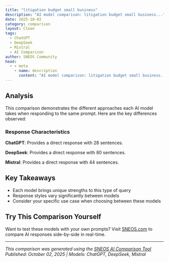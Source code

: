 ```yaml
---
title: "litigation budget small business"
description: "AI model comparison: litigation budget small business..."
date: 2025-10-02
category: comparison
layout: Clean
tags:
  - ChatGPT
  - DeepSeek
  - Mistral
  - AI Comparison
author: SNEOS Community
head:
  - - meta
    - name: description
      content: "AI model comparison: litigation budget small business..."
---
```


<ChatComparison
  title="litigation budget small business"
  prompt="litigation budget small business"
  :responses='{"ChatGPT": "Creating a litigation budget for a small business is essential to manage legal costs effectively and avoid unexpected financial strain. Here\u2019s a guide to help you develop a practical litigation budget:\n\n### 1. Understand the Scope of Litigation\n- **Type of Case:** Contract disputes, employment issues, intellectual property, etc.\n- **Complexity:** Simple issues cost less; complex cases with multiple parties or extensive discovery cost more.\n- **Duration:** Litigation can last months or years.\n\n### 2. Identify Potential Costs\n- **Attorney Fees:** Typically the largest expense. Lawyers may charge hourly rates, flat fees, or contingency fees.\n- **Court Fees:** Filing fees, motion fees, jury fees.\n- **Discovery Costs:** Depositions, document production, expert witnesses.\n- **Settlement Costs:** Possible settlement amounts or mediation fees.\n- **Miscellaneous:** Travel expenses, administrative costs, copies, postage.\n\n### 3. Estimate Attorney Fees\n- Small business attorneys might charge $150 to $400\u002B per hour depending on location and expertise.\n- Estimate hours for key stages: initial consultation, pleadings, discovery, motions, trial preparation, trial.\n\n### 4. Build a Contingency Buffer\n- Litigation often runs over budget. Add 20-30% contingency to cover unexpected expenses.\n\n### 5. Sample Litigation Budget Template for Small Business\n\n| Expense Category | Estimated Cost Range |\n|---------------------|----------------------|\n| Initial Consultation | $200 - $1,000 |\n| Pleadings | $1,000 - $3,000 |\n| Discovery | $3,000 - $10,000 |\n| Depositions | $2,000 - $7,000 |\n| Expert Witnesses | $5,000 - $20,000 |\n| Court Fees | $500 - $2,000 |\n| Settlement/Mediation| $1,000 - $5,000 |\n| Trial Costs | $10,000 - $50,000\u002B |\n| Miscellaneous | $500 - $2,000 |\n| **Contingency (25%)**| Varies |\n| **Total Estimate** | $23,200 - $100,000\u002B |\n\n### 6. Tips to Manage Litigation Costs\n- **Negotiate fees:** Explore alternative fee arrangements.\n- **Use mediation:** To reduce trial costs.\n- **Manage discovery:** Limit document requests and depositions to essentials.\n- **Regular reviews:** Track expenses monthly and adjust budget as needed.\n\n### 7. When to Get Professional Help\n- Consult with an experienced attorney early for a more precise estimate.\n- Consider legal insurance or third-party litigation financing if available.\n\n---\n\nIf you want, I can help draft a customized litigation budget based on your specific case details.", "DeepSeek": "Of course. Managing a litigation budget is one of the most critical and stressful challenges for a small business. The key is to be proactive, strategic, and transparent with your legal counsel.\n\nHere is a comprehensive guide to creating and managing a litigation budget for a small business.\n\n### The Golden Rule of Small Business Litigation\n\n**\u0022Know Your BATNA.\u0022** Your Best Alternative To a Negotiated Agreement. Before spending a single dollar, ask: *What is the business outcome I need to achieve, and what is it worth?* Often, a strategic settlement for a known amount is far better than a \u0022win\u0022 that bankrupts the company.\n\n---\n\n### Phase 1: Pre-Litigation \u0026 Initial Budgeting (The \u0022Reality Check\u0022)\n\nThis happens as soon as you anticipate a legal dispute.\n\n**1. The Initial Case Assessment \u0026 Strategy Meeting**\nThis is your most important step. Sit down with your lawyer and ask these direct questions:\n\n* **Merit \u0026 Goal:** What are the realistic chances of winning? What is our primary goal (e.g., monetary damages, stop a behavior, defend against a claim, protect reputation)?\n* **Cost-Benefit Analysis:** What is the potential value of the case versus the estimated cost to litigate it through trial? **If the cost to litigate is 80% of the potential recovery, it\u0027s a bad business case.**\n* **Phased Budget Request:** Ask for a **phased budget**. \u0022What will it cost to get through the initial pleadings and discovery? What is the estimated cost for the entire case?\u0022\n* **Alternative Dispute Resolution (ADR):** Is mediation or arbitration a faster, cheaper option? Often, it is.\n\n**2. Key Components of an Initial Budget**\nYour lawyer should provide an estimate that breaks down costs for the first phase (e.g., through fact discovery):\n\n* **Professional Fees (The Big One):**\n * Partner vs. Associate Rates: Understand who will do the work. Routine tasks should not be done by the most expensive lawyer.\n * **Request a \u0022Cap\u0022 or \u0022Blended Rate\u0022:** Some firms will agree to a capped hourly rate or a single blended rate for the team.\n* **Hard Costs (Often Overlooked):**\n * Court filing fees\n * Process server fees\n * Court reporter fees for depositions\n * Transcript costs\n * Expert Witness Fees (This can be a *massive* expense)\n * Travel and copying costs\n * E-Discovery Costs: Hosting and processing electronic documents can be thousands of dollars.\n\n**Sample Initial Budget Range (Through Discovery)**\nThese are very rough estimates and vary wildly by location and complexity.\n* **Simple Contract Dispute:** $15,000 - $50,000\n* **Moderate Complexity (e.g., employment dispute, partnership dissolution):** $50,000 - $150,000\n* **High-Stakes/Complex Litigation:** $150,000\u002B\n\n---\n\n### Phase 2: Actively Managing the Budget During Litigation\n\nThe budget is a living document. You must manage it actively.\n\n**1. Insist on Detailed, Regular Billing**\n* Receive invoices **monthly**.\n* Review line items. Do you see vague entries like \u0022legal research\u0022 or \u0022strategy call\u0022? Ask for specifics.\n* Question inefficiencies. Did a senior partner spend 5 hours on a task an associate could have done?\n\n**2. Implement Cost-Control Measures**\n* **Use a Flat-Fee or Contingency Agreement Where Possible:** For certain straightforward claims (e.g., collecting a debt), a lawyer might take the case on contingency (they get a percentage of the win) or a flat fee.\n* **Leverage Technology:** Use secure client portals instead of costly copies and mailings.\n* **Do the \u0022Grunt Work\u0022:** Your team can help by organizing, scanning, and labeling documents for production (under your lawyer\u0027s guidance). This saves significant associate hours.\n* **Limit Discovery Battles:** Fight over what is truly essential. Endless motions to compel are a budget killer.\n* **Be Strategic with Experts:** Do you *really* need that $500/hour expert, or will a $250/hour one suffice? Get budgets from experts *before* hiring them.\n\n**3. Hold Regular Budget Review Meetings**\n* Every month, have a 15-minute call with your lawyer to review the invoice and the budget-to-actual.\n* Ask: \u0022Are we on track? What unexpected costs came up? What is the next phase and its estimated cost?\u0022\n\n---\n\n### Phase 3: Cost-Effective Strategies \u0026 Alternatives\n\n**1. Litigation Financing (Third-Party Funding)**\nFor a strong claim where you lack the cash, specialized funders can pay your legal fees in exchange for a percentage of the recovery. This is complex but can be a lifeline.\n\n**2. Legal Expense Insurance**\n* **Before-the-Event (BTE):** Often an add-on to a business owner\u0027s policy. If you have it, use it!\n* **After-the-Event (ATE):** Taken out after a dispute arises to cover the other side\u0027s costs if you lose (more common in the UK but available in the US).\n\n**3. Re-evaluate Settlement Constantly**\nAt every major milestone (after a key deposition, a ruling on a motion), re-run the cost-benefit analysis. Is the path to victory still worth the cost? The best time to settle is often when you have leverage but before you\u0027ve spent the entire budget.\n\n---\n\n### Template: Questions to Ask Your Lawyer\n\n\u003E \u0022Based on our business goals, what is a realistic budget to see this case through to a resolution?\u0022\n\u003E\n\u003E \u0022Can we break this into phases with a budget for each?\u0022\n\u003E\n\u003E \u0022Who on your team will be handling the day-to-day work, and what are their hourly rates?\u0022\n\u003E\n\u003E \u0022What are the three biggest cost drivers in this case, and how can we manage them?\u0022\n\u003E\n\u003E \u0022Can we use a less expensive alternative for any task (e.g., a junior associate, a virtual deposition)?\u0022\n\u003E\n\u003E \u0022At what points should we seriously reconsider settlement?\u0022\n\n### Final Takeaway\n\nFor a small business, litigation is a **business decision**, not just a legal one. The goal is not to \u0022win at all costs\u0022 but to achieve a business-positive outcome while preserving the financial health of your company. Proactive budgeting, constant communication with your counsel, and a ruthless focus on your BATNA are your best tools for survival.", "Mistral": "Creating a litigation budget for a small business involves careful planning and consideration of various costs associated with legal proceedings. Here are some key components to include in your litigation budget:\n\n### 1. **Legal Fees**\n - **Attorney Fees:** Hourly rates, flat fees, or contingency fees.\n - **Paralegal Fees:** Support staff costs.\n - **Consultation Fees:** Initial consultations and ongoing advice.\n\n### 2. **Court Costs**\n - **Filing Fees:** Costs to file a lawsuit or respond to one.\n - **Service Fees:** Costs to serve legal documents.\n - **Court Reporter Fees:** For depositions and transcripts.\n\n### 3. **Expert Witnesses**\n - **Fees:** Costs for hiring experts to testify.\n - **Reports:** Costs for expert reports and analyses.\n\n### 4. **Discovery Costs**\n - **Document Production:** Costs for copying and organizing documents.\n - **E-Discovery:** Costs for electronic data retrieval and management.\n - **Depositions:** Costs for taking and transcribing depositions.\n\n### 5. **Travel and Accommodation**\n - **Travel Expenses:** For attorneys, witnesses, and other personnel.\n - **Accommodation:** Hotel and meal expenses.\n\n### 6. **Technology and Software**\n - **Legal Software:** Costs for case management and e-discovery software.\n - **Communication Tools:** Costs for secure communication platforms.\n\n### 7. **Miscellaneous Expenses**\n - **Printing and Copying:** Costs for printing legal documents.\n - **Postage and Shipping:** Costs for sending documents.\n - **Office Supplies:** General office supplies related to the litigation.\n\n### 8. **Settlement or Judgment Costs**\n - **Settlement Amounts:** If the case settles.\n - **Judgment Amounts:** If the case goes to trial and a judgment is awarded.\n\n### 9. **Insurance**\n - **Litigation Insurance:** Costs for insurance that covers legal expenses.\n\n### 10. **Contingency Fund**\n - **Unexpected Costs:** A reserve for unforeseen expenses.\n\n### Sample Litigation Budget\n\n| **Category** | **Estimated Cost** |\n|-----------------------------|--------------------|\n| Attorney Fees | $20,000 |\n| Paralegal Fees | $5,000 |\n| Court Filing Fees | $1,000 |\n| Service Fees | $500 |\n| Court Reporter Fees | $2,000 |\n| Expert Witness Fees | $10,000 |\n| Document Production | $3,000 |\n| E-Discovery | $5,000 |\n| Depositions | $3,000 |\n| Travel and Accommodation | $2,000 |\n| Legal Software | $1,000 |\n| Printing and Copying | $1,000 |\n| Postage and Shipping | $500 |\n| Office Supplies | $500 |\n| Settlement/Judgment Costs | $50,000 |\n| Litigation Insurance | $2,000 |\n| Contingency Fund | $5,000 |\n| **Total** | **$111,000** |\n\n### Tips for Managing Your Litigation Budget\n\n1. **Regularly Review and Update:** Keep your budget updated as the case progresses.\n2. **Prioritize Costs:** Focus on essential expenses and avoid unnecessary costs.\n3. **Negotiate Fees:** Try to negotiate lower fees with attorneys and experts.\n4. **Seek Alternative Dispute Resolution:** Consider mediation or arbitration to reduce costs.\n5. **Insurance Coverage:** Check if your business insurance covers legal expenses.\n\nBy carefully planning and monitoring your litigation budget, you can better manage the financial impact of legal proceedings on your small business."}' 
  published-date="01:48"
/>

## Analysis

This comparison demonstrates the different approaches each AI model takes when responding to the same prompt. Here are the key differences observed:

### Response Characteristics

**ChatGPT**: Provides a direct response with 28 sentences. 

**DeepSeek**: Provides a direct response with 80 sentences. 

**Mistral**: Provides a direct response with 44 sentences. 

## Key Takeaways

- Each model brings unique strengths to this type of query
- Response styles vary significantly between models
- Consider your specific use case when choosing between these models

## Try This Comparison Yourself

Want to test these models with your own prompts? Visit [SNEOS.com](https://sneos.com) to compare AI responses side-by-side in real-time.

---

*This comparison was generated using the [SNEOS AI Comparison Tool](https://sneos.com)*
*Published: October 02, 2025 | Models: ChatGPT, DeepSeek, Mistral*
